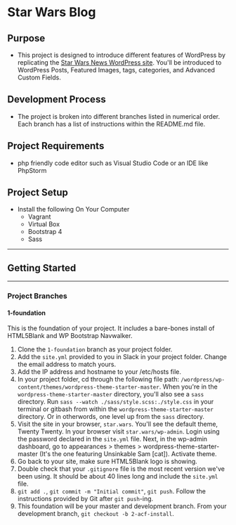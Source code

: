 # Star Wars Blog

## Purpose
- This project is designed to introduce different features of WordPress by replicating the [Star Wars News WordPress site](https://starwars.com/news). You'll be introduced to WordPress Posts, Featured Images, tags, categories, and Advanced Custom Fields.

## Development Process
- The project is broken into different branches listed in numerical order. Each branch has a list of instructions within the README.md file. 

## Project Requirements
- php friendly code editor such as Visual Studio Code or an IDE like PhpStorm

## Project Setup
- Install the following On Your Computer
  - Vagrant
  - Virtual Box
  - Bootstrap 4
  - Sass
---  
## Getting Started
---
### Project Branches

#### 1-foundation
This is the foundation of your project. It includes a bare-bones install of HTML5Blank and WP Bootstrap Navwalker.
1. Clone the `1-foundation` branch as your project folder.
2. Add the `site.yml` provided to you in Slack in your project folder. Change the email address to match yours.
3. Add the IP address and hostname to your /etc/hosts file.
4. In your project folder, cd through the following file path: `/wordpress/wp-content/themes/wordpress-theme-starter-master`. When you're in the `wordpress-theme-starter-master` directory, you'll also see a `sass` directory. Run `sass --watch ./sass/style.scss:./style.css` in your terminal or gitbash from within the `wordpress-theme-starter-master` directory. Or in otherwords, one level up from the `sass` directory.
5. Visit the site in your browser, `star.wars`. You'll see the default theme, Twenty Twenty. In your browser visit `star.wars/wp-admin`. Login using the password declared in the `site.yml` file. Next, in the wp-admin dashboard, go to appearances > themes > wordpress-theme-starter-master (It's the one featuring Unsinkable Sam [cat]). Activate theme.
6. Go back to your site, make sure HTML5Blank logo is showing.
7. Double check that your `.gitignore` file is the most recent version we've been using. It should be about 40 lines long and include the `site.yml` file.
8. `git add .`, `git commit -m "Initial commit"`, `git push`. Follow the instructions provided by Git after `git push`-ing. 
9. This foundation will be your master and development branch. From your development branch, `git checkout -b 2-acf-install`.